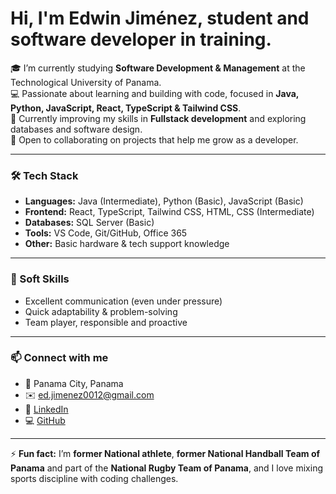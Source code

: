 # Hi, I'm Edwin Jiménez, student and software developer in training.

🎓 I’m currently studying **Software Development & Management** at the Technological University of Panama.  
💻 Passionate about learning and building with code, focused in **Java, Python, JavaScript, React, TypeScript & Tailwind CSS**.  
🌱 Currently improving my skills in **Fullstack development** and exploring databases and software design.  
🤝 Open to collaborating on projects that help me grow as a developer.  

---

### 🛠️ Tech Stack  

- **Languages:** Java (Intermediate), Python (Basic), JavaScript (Basic)  
- **Frontend:** React, TypeScript, Tailwind CSS, HTML, CSS  (Intermediate)
- **Databases:** SQL Server (Basic)  
- **Tools:** VS Code, Git/GitHub, Office 365  
- **Other:** Basic hardware & tech support knowledge  


---

### 🌟 Soft Skills  
- Excellent communication (even under pressure)  
- Quick adaptability & problem-solving  
- Team player, responsible and proactive  

---

### 📫 Connect with me  
- 📍 Panama City, Panama  
- ✉️ [ed.jimenez0012@gmail.com](mailto:ed.jimenez0012@gmail.com)
- 🔗 [LinkedIn](https://www.linkedin.com/in/edwin-jimenez12/)
- 💻 [GitHub](https://github.com/Edwin-Jimenez12)

---

⚡ **Fun fact:** I’m **former National athlete**, **former National Handball Team of Panama** and part of the **National Rugby Team of Panama**, and I love mixing sports discipline with coding challenges.  
